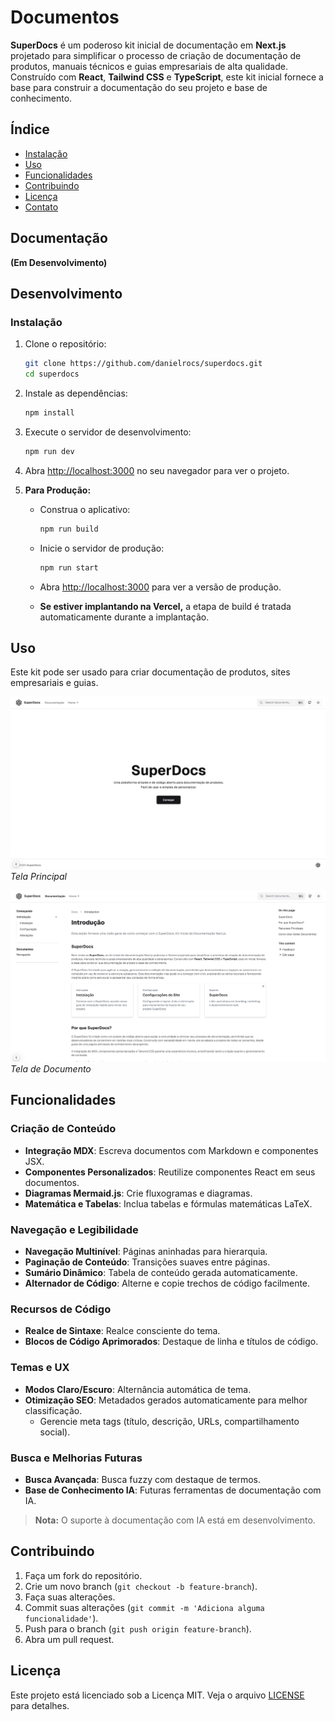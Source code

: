 # Documentos

**SuperDocs** é um poderoso kit inicial de documentação em **Next.js** projetado para simplificar o processo de criação de documentação de produtos, manuais técnicos e guias empresariais de alta qualidade. Construído com **React**, **Tailwind CSS** e **TypeScript**, este kit inicial fornece a base para construir a documentação do seu projeto e base de conhecimento.


## Índice

- [Instalação](#installation)
- [Uso](#usage)
- [Funcionalidades](#features)
- [Contribuindo](#contributing)
- [Licença](#license)
- [Contato](#contact)

## Documentação

**(Em Desenvolvimento)**

## Desenvolvimento

### Instalação

1. Clone o repositório:

   ```bash
   git clone https://github.com/danielrocs/superdocs.git
   cd superdocs
   ```

2. Instale as dependências:

   ```bash
   npm install
   ```

3. Execute o servidor de desenvolvimento:

   ```bash
   npm run dev
   ```

4. Abra [http://localhost:3000](http://localhost:3000) no seu navegador para ver o projeto.

5. **Para Produção:**

   - Construa o aplicativo:

     ```bash
     npm run build
     ```

   - Inicie o servidor de produção:

     ```bash
     npm run start
     ```

   - Abra [http://localhost:3000](http://localhost:3000) para ver a versão de produção.

   - **Se estiver implantando na Vercel,** a etapa de build é tratada automaticamente durante a implantação.

## Uso

Este kit pode ser usado para criar documentação de produtos, sites empresariais e guias.

![Tela Principal](./public/screens/screen-10.png)
_Tela Principal_

![Tela de Documento](./public/screens/screen-12.png)
_Tela de Documento_


## Funcionalidades

### Criação de Conteúdo

- **Integração MDX**: Escreva documentos com Markdown e componentes JSX.
- **Componentes Personalizados**: Reutilize componentes React em seus documentos.
- **Diagramas Mermaid.js**: Crie fluxogramas e diagramas.
- **Matemática e Tabelas**: Inclua tabelas e fórmulas matemáticas LaTeX.

### Navegação e Legibilidade

- **Navegação Multinível**: Páginas aninhadas para hierarquia.
- **Paginação de Conteúdo**: Transições suaves entre páginas.
- **Sumário Dinâmico**: Tabela de conteúdo gerada automaticamente.
- **Alternador de Código**: Alterne e copie trechos de código facilmente.

### Recursos de Código

- **Realce de Sintaxe**: Realce consciente do tema.
- **Blocos de Código Aprimorados**: Destaque de linha e títulos de código.

### Temas e UX

- **Modos Claro/Escuro**: Alternância automática de tema.
- **Otimização SEO**: Metadados gerados automaticamente para melhor classificação.
  - Gerencie meta tags (título, descrição, URLs, compartilhamento social).

### Busca e Melhorias Futuras

- **Busca Avançada**: Busca fuzzy com destaque de termos.
- **Base de Conhecimento IA**: Futuras ferramentas de documentação com IA.

> **Nota:** O suporte à documentação com IA está em desenvolvimento.

## Contribuindo

1. Faça um fork do repositório.
2. Crie um novo branch (`git checkout -b feature-branch`).
3. Faça suas alterações.
4. Commit suas alterações (`git commit -m 'Adiciona alguma funcionalidade'`).
5. Push para o branch (`git push origin feature-branch`).
6. Abra um pull request.

## Licença

Este projeto está licenciado sob a Licença MIT. Veja o arquivo [LICENSE](./LICENSE) para detalhes.
